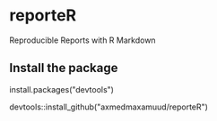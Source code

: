 # reporteR
Reproducible Reports with R Markdown


## Install the package

install.packages("devtools")

devtools::install_github("axmedmaxamuud/reporteR")

